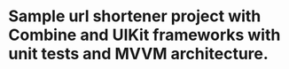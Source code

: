 # Sample url shortener project with Combine and UIKit frameworks with unit tests and MVVM architecture.
